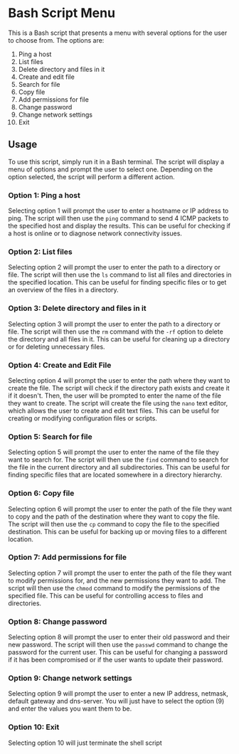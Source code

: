 

# Bash Script Menu

This is a Bash script that presents a menu with several options for the user to choose from. The options are:

1. Ping a host
2. List files
3. Delete directory and files in it
4. Create and edit file
5. Search for file
6. Copy file
7. Add permissions for file
8. Change password
9. Change network settings
10. Exit

## Usage

To use this script, simply run it in a Bash terminal. The script will display a menu of options and prompt the user to select one. Depending on the option selected, the script will perform a different action.

### Option 1: Ping a host

Selecting option 1 will prompt the user to enter a hostname or IP address to ping. The script will then use the `ping` command to send 4 ICMP packets to the specified host and display the results. This can be useful for checking if a host is online or to diagnose network connectivity issues.

### Option 2: List files

Selecting option 2 will prompt the user to enter the path to a directory or file. The script will then use the `ls` command to list all files and directories in the specified location. This can be useful for finding specific files or to get an overview of the files in a directory.

### Option 3: Delete directory and files in it

Selecting option 3 will prompt the user to enter the path to a directory or file. The script will then use the `rm` command with the `-rf` option to delete the directory and all files in it. This can be useful for cleaning up a directory or for deleting unnecessary files.

### Option 4: Create and Edit File

Selecting option 4 will prompt the user to enter the path where they want to create the file. The script will check if the directory path exists and create it if it doesn't. Then, the user will be prompted to enter the name of the file they want to create. The script will create the file using the `nano` text editor, which allows the user to create and edit text files. This can be useful for creating or modifying configuration files or scripts.

### Option 5: Search for file

Selecting option 5 will prompt the user to enter the name of the file they want to search for. The script will then use the `find` command to search for the file in the current directory and all subdirectories. This can be useful for finding specific files that are located somewhere in a directory hierarchy.

### Option 6: Copy file

Selecting option 6 will prompt the user to enter the path of the file they want to copy and the path of the destination where they want to copy the file. The script will then use the `cp` command to copy the file to the specified destination. This can be useful for backing up or moving files to a different location.

### Option 7: Add permissions for file

Selecting option 7 will prompt the user to enter the path of the file they want to modify permissions for, and the new permissions they want to add. The script will then use the `chmod` command to modify the permissions of the specified file. This can be useful for controlling access to files and directories.

### Option 8: Change password

Selecting option 8 will prompt the user to enter their old password and their new password. The script will then use the `passwd` command to change the password for the current user. This can be useful for changing a password if it has been compromised or if the user wants to update their password.

### Option 9: Change network settings

Selecting option 9 will prompt the user to enter a new IP address, netmask, default gateway and dns-server. You will just have to select the option (9) and enter the values you want them to be.

### Option 10: Exit

Selecting option 10 will just terminate the shell script